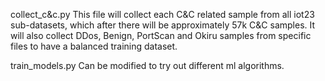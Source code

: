 collect_c&c.py 
This file will collect each C&C related sample from all iot23 sub-datasets, which after there will be approximately 57k C&C samples.
It will also collect DDos, Benign, PortScan and Okiru samples from specific files to have a balanced training dataset.

train_models.py 
Can be modified to try out different ml algorithms. 
